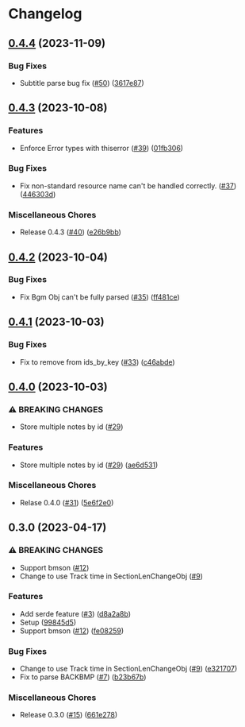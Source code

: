# Changelog

## [0.4.4](https://github.com/MikuroXina/bms-rs/compare/v0.4.3...v0.4.4) (2023-11-09)


### Bug Fixes

* Subtitle parse bug fix ([#50](https://github.com/MikuroXina/bms-rs/issues/50)) ([3617e87](https://github.com/MikuroXina/bms-rs/commit/3617e87efe4d86c25e5fb005856809b5911491aa))

## [0.4.3](https://github.com/MikuroXina/bms-rs/compare/v0.4.2...v0.4.3) (2023-10-08)


### Features

* Enforce Error types with thiserror ([#39](https://github.com/MikuroXina/bms-rs/issues/39)) ([01fb306](https://github.com/MikuroXina/bms-rs/commit/01fb306a8b463d99b35fc83cf83c7d1f5bf9bf35))


### Bug Fixes

* Fix non-standard resource name can't be handled correctly. ([#37](https://github.com/MikuroXina/bms-rs/issues/37)) ([446303d](https://github.com/MikuroXina/bms-rs/commit/446303d8d678a78acdc5cb4891ddee702891e2a9))


### Miscellaneous Chores

* Release 0.4.3 ([#40](https://github.com/MikuroXina/bms-rs/issues/40)) ([e26b9bb](https://github.com/MikuroXina/bms-rs/commit/e26b9bb2779de5449936e772d5f15e44b22c4c2e))

## [0.4.2](https://github.com/MikuroXina/bms-rs/compare/v0.4.1...v0.4.2) (2023-10-04)


### Bug Fixes

* Fix Bgm Obj can't be fully parsed ([#35](https://github.com/MikuroXina/bms-rs/issues/35)) ([ff481ce](https://github.com/MikuroXina/bms-rs/commit/ff481ce7a2e4efaa1018fba510871ef1a9a2e486))

## [0.4.1](https://github.com/MikuroXina/bms-rs/compare/v0.4.0...v0.4.1) (2023-10-03)


### Bug Fixes

* Fix to remove from ids_by_key ([#33](https://github.com/MikuroXina/bms-rs/issues/33)) ([c46abde](https://github.com/MikuroXina/bms-rs/commit/c46abde3a4f75d3a0148344c3ed3cc24db8ee36a))

## [0.4.0](https://github.com/MikuroXina/bms-rs/compare/v0.3.0...v0.4.0) (2023-10-03)


### ⚠ BREAKING CHANGES

* Store multiple notes by id ([#29](https://github.com/MikuroXina/bms-rs/issues/29))

### Features

* Store multiple notes by id ([#29](https://github.com/MikuroXina/bms-rs/issues/29)) ([ae6d531](https://github.com/MikuroXina/bms-rs/commit/ae6d531077a397367b282c060a3ddf7d818b26c2))


### Miscellaneous Chores

* Relase 0.4.0 ([#31](https://github.com/MikuroXina/bms-rs/issues/31)) ([5e6f2e0](https://github.com/MikuroXina/bms-rs/commit/5e6f2e075cf9e5fb859e9b5b60ee7a7ff911ce7a))

## 0.3.0 (2023-04-17)


### ⚠ BREAKING CHANGES

* Support bmson ([#12](https://github.com/MikuroXina/bms-rs/issues/12))
* Change to use Track time in SectionLenChangeObj ([#9](https://github.com/MikuroXina/bms-rs/issues/9))

### Features

* Add serde feature ([#3](https://github.com/MikuroXina/bms-rs/issues/3)) ([d8a2a8b](https://github.com/MikuroXina/bms-rs/commit/d8a2a8b540323ed23d4bb74cb1dc7dd804e01413))
* Setup ([99845d5](https://github.com/MikuroXina/bms-rs/commit/99845d5e0143781d38e1a153efd6d689c71c6c01))
* Support bmson ([#12](https://github.com/MikuroXina/bms-rs/issues/12)) ([fe08259](https://github.com/MikuroXina/bms-rs/commit/fe08259b9232ea491d1770346611bf43caed9cd9))


### Bug Fixes

* Change to use Track time in SectionLenChangeObj ([#9](https://github.com/MikuroXina/bms-rs/issues/9)) ([e321707](https://github.com/MikuroXina/bms-rs/commit/e321707dafd98a6af3c9ba4e4b196fea37452458))
* Fix to parse BACKBMP ([#7](https://github.com/MikuroXina/bms-rs/issues/7)) ([b23b67b](https://github.com/MikuroXina/bms-rs/commit/b23b67bdc98b2b8ac870247c75759e8542f76529))


### Miscellaneous Chores

* Release 0.3.0 ([#15](https://github.com/MikuroXina/bms-rs/issues/15)) ([661e278](https://github.com/MikuroXina/bms-rs/commit/661e278cc22d552ccdf70e79a9e40e391d9b32dd))
